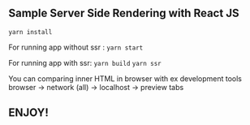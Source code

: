 ## Sample Server Side Rendering with React JS

`yarn install`

For running app without ssr :
`yarn start`

For running app with ssr:
`yarn build`
`yarn ssr`

You can comparing inner HTML in browser with ex development tools browser -> network (all) -> localhost -> preview tabs

## ENJOY!
